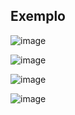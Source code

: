 ## Exemplo
![image](https://github.com/JoseLeonardoCordeiroBahia/enumeracoes-e-composicao-java/assets/63564226/9bb78d5c-a453-486f-bd76-94e21f4b61c8)

![image](https://github.com/JoseLeonardoCordeiroBahia/enumeracoes-e-composicao-java/assets/63564226/8312ffc1-d6b3-4342-b8a7-b6c90b3f9c6e)

![image](https://github.com/JoseLeonardoCordeiroBahia/enumeracoes-e-composicao-java/assets/63564226/1b5b462e-99b9-4f22-ad92-4ebea8f86ce2)

![image](https://github.com/JoseLeonardoCordeiroBahia/enumeracoes-e-composicao-java/assets/63564226/b6af6d6a-a06e-40c1-9a85-f61420fda54a)

